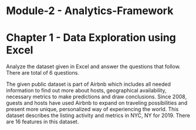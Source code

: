 # Module-2 - Analytics-Framework


# Chapter 1 -  Data Exploration using Excel

Analyze the dataset given in Excel and answer the questions that follow. There are total of 6 questions. 


The given public dataset is part of Airbnb which includes all needed information to find out more about hosts, geographical availability, necessary metrics to make predictions and draw conclusions. Since 2008, guests and hosts have used Airbnb to expand on traveling possibilities and present more unique, personalized way of experiencing the world. This dataset describes the listing activity and metrics in NYC, NY for 2019. There are 16 features in this dataset.
